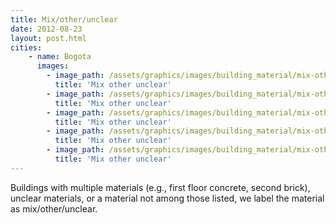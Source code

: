 ```yaml
---
title: Mix/other/unclear 
date: 2012-08-23
layout: post.html
cities:
    - name: Bogota
      images:
        - image_path: /assets/graphics/images/building_material/mix-other-unclear/mix_other_unclear_bogota_01.jpg
          title: 'Mix other unclear'
        - image_path: /assets/graphics/images/building_material/mix-other-unclear/mix_other_unclear_bogota_02.jpg
          title: 'Mix other unclear'
        - image_path: /assets/graphics/images/building_material/mix-other-unclear/mix_other_unclear_bogota_03.jpg
          title: 'Mix other unclear'
        - image_path: /assets/graphics/images/building_material/mix-other-unclear/mix_other_unclear_bogota_04.jpg
          title: 'Mix other unclear'
        - image_path: /assets/graphics/images/building_material/mix-other-unclear/mix_other_unclear_bogota_05.jpg
          title: 'Mix other unclear'
---
```

Buildings with multiple materials (e.g., first floor concrete, second brick), unclear materials, or a material not among those listed, we label the material as mix/other/unclear.
